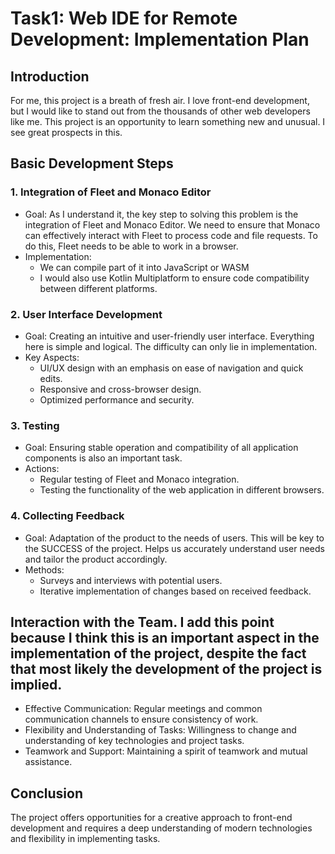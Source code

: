 # Task1: Web IDE for Remote Development: Implementation Plan

## Introduction

For me, this project is a breath of fresh air. I love front-end development, but I would like to stand out from the thousands of other web developers like me. This project is an opportunity to learn something new and unusual. I see great prospects in this.

## Basic Development Steps

### 1. Integration of Fleet and Monaco Editor
- Goal: As I understand it, the key step to solving this problem is the integration of Fleet and Monaco Editor. We need to ensure that Monaco can effectively interact with Fleet to process code and file requests. To do this, Fleet needs to be able to work in a browser.
- Implementation:
   - We can compile part of it into JavaScript or WASM
   - I would also use Kotlin Multiplatform to ensure code compatibility between different platforms.

### 2. User Interface Development
- Goal: Creating an intuitive and user-friendly user interface. Everything here is simple and logical. The difficulty can only lie in implementation.
- Key Aspects:
   - UI/UX design with an emphasis on ease of navigation and quick edits.
   - Responsive and cross-browser design.
   - Optimized performance and security.

### 3. Testing
- Goal: Ensuring stable operation and compatibility of all application components is also an important task.
- Actions:
   - Regular testing of Fleet and Monaco integration.
   - Testing the functionality of the web application in different browsers.

### 4. Collecting Feedback
- Goal: Adaptation of the product to the needs of users. This will be key to the SUCCESS of the project. Helps us accurately understand user needs and tailor the product accordingly.
- Methods:
   - Surveys and interviews with potential users.
   - Iterative implementation of changes based on received feedback.

## Interaction with the Team. I add this point because I think this is an important aspect in the implementation of the project, despite the fact that most likely the development of the project is implied.

- Effective Communication: Regular meetings and common communication channels to ensure consistency of work.
- Flexibility and Understanding of Tasks: Willingness to change and understanding of key technologies and project tasks.
- Teamwork and Support: Maintaining a spirit of teamwork and mutual assistance.

## Conclusion

The project offers opportunities for a creative approach to front-end development and requires a deep understanding of modern technologies and flexibility in implementing tasks.
​
